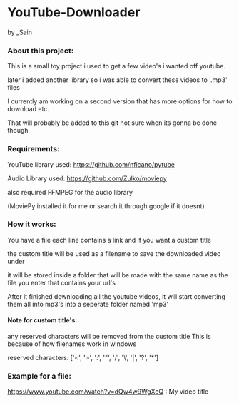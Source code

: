 # YouTube-Downloader
by _Sain

### About this project:
This is a small toy project i used to get a few video's i wanted off youtube. 

later i added another library so i was able to convert these videos to '.mp3' files 

I currently am working on a second version that has more options for how to download etc.

That will probably be added to this git not sure when its gonna be done though

### Requirements:
YouTube library used: https://github.com/nficano/pytube 

Audio Library used: https://github.com/Zulko/moviepy 

also required FFMPEG for the audio library 

(MoviePy installed it for me or search it through google if it doesnt)

### How it works:
You have a file each line contains a link and if you want a custom title

the custom title will be used as a filename to save the downloaded video under

it will be stored inside a folder that will be made with the same name
as the file you enter that contains your url's

After it finished downloading all the youtube videos,
it will start converting them all into mp3's into a seperate folder named 'mp3'

#### Note for custom title's:
any reserved characters will be removed from the custom title
This is because of how filenames work in windows

reserved characters: 
['<', '>', ':', '"', '/', '\\', '|', '?', '*']


### Example for a file:
https://www.youtube.com/watch?v=dQw4w9WgXcQ : My video title
